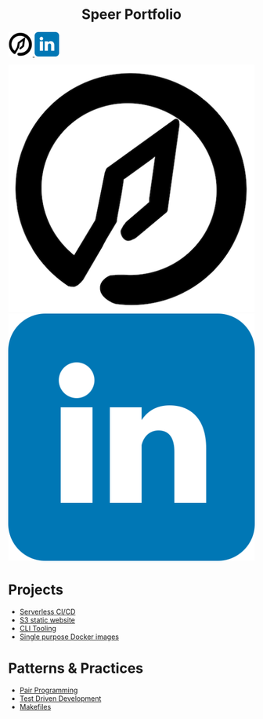 <h1 align="center">Speer Portfolio</h1>
<a href="https://speerportfolio.com">
  <img width="50" src="./projects/website/speerportfolio/public/spear_logo512.png" alt="Speer logo">
</a>
<a href="https://www.linkedin.com/in/kyle-d-speer">
 <img width="50" src="./projects/website/speerportfolio/src/content/linkedin_logo.svg" alt="https://speerportfolio.com" />
</a>

[![text](./projects/website/speerportfolio/public/spear_logo512.png)](https://www.linkedin.com/in/kyle-d-speer)
[![text](./projects/website/speerportfolio/src/content/linkedin_logo.svg)](https://www.linkedin.com/in/kyle-d-speer)

# Projects
 - [Serverless CI/CD](https://github.com/kspeer825/portfolio/tree/main/projects/#jenkins-cluster)
 - [S3 static website](https://github.com/kspeer825/portfolio/tree/main/projects/#personal-website)
 - [CLI Tooling](https://github.com/kspeer825/portfolio/tree/main/projects/#cli-tooling)
 - [Single purpose Docker images](https://github.com/kspeer825/portfolio/tree/main/projects/#docker-images)

# Patterns & Practices
 - [Pair Programming](https://github.com/kspeer825/portfolio/tree/main/practices/#pair-programming)
 - [Test Driven Development](https://github.com/kspeer825/portfolio/tree/main/practices/#test-driven-development)
 - [Makefiles](https://github.com/kspeer825/portfolio/tree/main/practices/#using-a-makefile)
